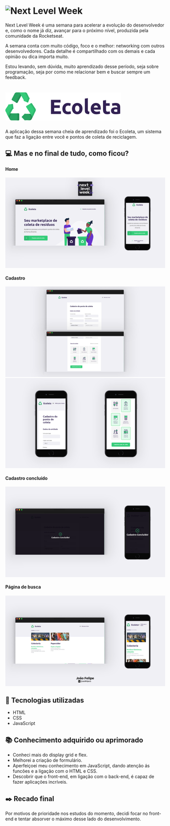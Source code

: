 # ![Next Level Week](https://lander.rocketseat.dev/uploads/nextlevelweek_18baaf82af.svg)

Next Level Week é uma semana para acelerar a evolução do desenvolvedor e, como o nome já diz, avançar para o próximo nível, produzida pela comunidade da Rocketseat.

A semana conta com muito código, foco e o melhor: networking com outros desenvolvedores. Cada detalhe é compartilhado com os demais e cada opinião ou dica importa muito.

Estou levando, sem dúvida, muito aprendizado desse período, seja sobre programação, seja por como me relacionar bem e buscar sempre um feedback.

# ![Logo Ecoleta](https://github.com/felipinas/next-level-week/blob/master/assets/logo.svg)

A aplicação dessa semana cheia de aprendizado foi o Ecoleta, um sistema que faz a ligação entre você e pontos de coleta de reciclagem.

## :computer: Mas e no final de tudo, como ficou?

#### Home

![Page home do Ecoleta](https://github.com/felipinas/next-level-week/blob/master/readme/1.png)

#### Cadastro

![Page de cadastro do Ecoleta](https://github.com/felipinas/next-level-week/blob/master/readme/2.png)
![Page de cadastro para celulares do Ecoleta](https://github.com/felipinas/next-level-week/blob/master/readme/2-1.png)

#### Cadastro concluído

![Page do cadastro concluído do Ecoleta](https://github.com/felipinas/next-level-week/blob/master/readme/3.png)

#### Página de busca

![Page do site de resultados de pesquisa do Ecoleta](https://github.com/felipinas/next-level-week/blob/master/readme/4.png)

## :rocket: Tecnologias utilizadas

* HTML
* CSS
* JavaScript

## :books: Conhecimento adquirido ou aprimorado

* Conheci mais do display grid e flex.
* Melhorei a criação de formulário.
* Aperfeiçoei meu conhecimento em JavaScript, dando atenção ás funcões e a ligação com o HTML e CSS.
* Descobrir que o front-end, em ligação com o back-end, é capaz de fazer aplicações incríveis.

## :black_nib: Recado final

Por motivos de prioridade nos estudos do momento, decidi focar no front-end e tentar absorver o máximo desse lado do desenvolvimento.
